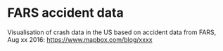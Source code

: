 # FARS accident data

Visualisation of crash data in the US based on accident data from FARS, Aug xx 2016: https://www.mapbox.com/blog/xxxx

